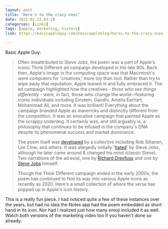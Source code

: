 ```yaml
---
layout: post
title: "Here's to the crazy ones"
date: 2022-02-22 03:10
categories: [Links]
tags: [apple, marketing, history]
link: https://basicappleguy.com/basicappleblog/heres-to-the-crazy-ones

---
```


Basic Apple Guy:

>Often misattributed to Steve Jobs, the poem was a part of Apple's iconic Think Different ad campaign developed in the late 90s. Back then, Apple's image in the computing space was that Macintosh's were computers for 'creatives,' more toy than tool. Rather than try to wipe away that reputation, Apple leaned in and fully embraced it. The ad campaign highlighted how the creatives - *those who see things differently* - were, in fact, those who change the world—featuring iconic individuals including Einstein, Gandhi, Amelia Earhart, Mohammad Ali, and more. It was brilliant! Everything about the campaign branded Apple as mavericks and distinctly different from the competition. It was an evocative campaign that painted Apple as the scrappy underdog. It certainly was, and still arguably is, a philosophy that continues to be infused in the company's DNA despite its phenomenal success and market dominance.
>
>The poem itself was [developed](https://en.wikipedia.org/wiki/Think_different) by a collective including Rob Siltanen, Lee Clow, and others. It was allegedly initially '[hated](https://en.wikipedia.org/wiki/Think_different)' by Steve Jobs, although he later came around & changed his mind (classic Steve). Two narrations of the ad exist, one by [Richard Dreyfuss](https://youtu.be/tjgtLSHhTPg) and one by [Steve Jobs](https://youtu.be/-z4NS2zdrZc) himself.
>
>Though the Think Different campaign ended in the early 2000s, the poem has continued to find its way into various Apple icons as recently as 2020. Here's a small collection of where the verse has popped up in Apple's icon history.

This is a really fun piece. I had noticed quite a few of these instances over the years, but had no idea the Notes app had the poem embedded as short hand in its icon. Nor had I realized just how many emoji included it as well. Watch both versions of the marketing video too if you haven't done so already.

